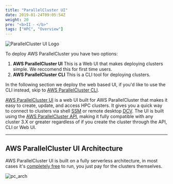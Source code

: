 ```yaml
---
title: "ParallelCluster UI"
date: 2019-01-24T09:05:54Z
weight: 20
pre: "<b>II ⁃ </b>"
tags: ["HPC", "Overview"]
---
```


![ParallelCluster UI Logo](/images/deploy-pcm/parallelcluster-ui.svg)

To deploy AWS ParallelCluster you have two options:

1. **AWS ParallelCluster UI** This is a Web UI that makes deploying clusters simple. We reccomend this for first time users.
2. **AWS ParallelCluster CLI** This is a CLI tool for deploying clusters.

In the following section we deploy the web based UI, if you'd like to use the CLI instead, skip to [AWS ParallelCluster CLI](04-pcluster-cli.html).

[AWS ParallelCluster UI](https://github.com/aws-samples/pcluster-manager) is a web UI built for AWS ParallelCluster that makes it easy to create, update, and access HPC clusters. It gives you a quick way to connect to clusters via shell [SSM](https://aws.amazon.com/blogs/aws/new-session-manager/) or remote desktop [DCV](https://aws.amazon.com/hpc/dcv/). The UI is built using the [AWS ParallelCluster API](https://docs.aws.amazon.com/parallelcluster/latest/ug/api-reference-v3.html), making it fully compatible with any cluster 3.X or greater regardless of if you create the cluster through the API, CLI or Web UI.

---
AWS ParallelCluster UI Architecture
---

AWS ParallelCluster UI is built on a fully serverless architecture, in most cases it's [completely free](https://github.com/aws-samples/pcluster-manager#costs) to run, you just pay for the clusters themselves.

![pc_arch](/images/deploy-pcm/pcm-architecture.png)
